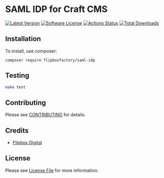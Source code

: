 # SAML IDP for Craft CMS
[![Latest Version](https://img.shields.io/github/release/flipboxfactory/saml-idp.svg?style=flat-square)](https://github.com/flipboxfactory/saml-idp/releases)
[![Software License](https://img.shields.io/badge/license-Proprietary-brightgreen.svg?style=flat-square)](/LICENSE.md)
[![Actions Status](https://github.com/flipboxfactory/saml-idp/workflows/Tests/badge.svg)](https://github.com/flipboxfactory/saml-idp/actions)
[![Total Downloads](https://img.shields.io/packagist/dt/flipboxfactory/saml-idp.svg?style=flat-square)](https://packagist.org/packages/flipboxfactory/saml-idp)

## Installation

To install, use composer:

```
composer require flipboxfactory/saml-idp
```

## Testing

```bash
make test
```

## Contributing

Please see [CONTRIBUTING](https://github.com/flipboxfactory/saml-idp/blob/master/CONTRIBUTING.md) for details.


## Credits

- [Flipbox Digital](https://github.com/flipbox)

## License

Please see [License File](https://github.com/flipboxfactory/saml-idp/blob/master/LICENSE) for more information.
